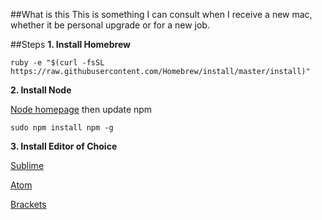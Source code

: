 ##What is this
This is something I can consult when I receive a new mac, whether it be personal upgrade or for a new job.

##Steps
**1. Install Homebrew**

```
ruby -e "$(curl -fsSL https://raw.githubusercontent.com/Homebrew/install/master/install)"
```

**2. Install Node**

[Node homepage](https://nodejs.org/en/)
then update npm

```
sudo npm install npm -g
```

**3. Install Editor of Choice**

[Sublime](http://www.sublimetext.com/3)

[Atom](https://atom.io/)

[Brackets](http://brackets.io/)

